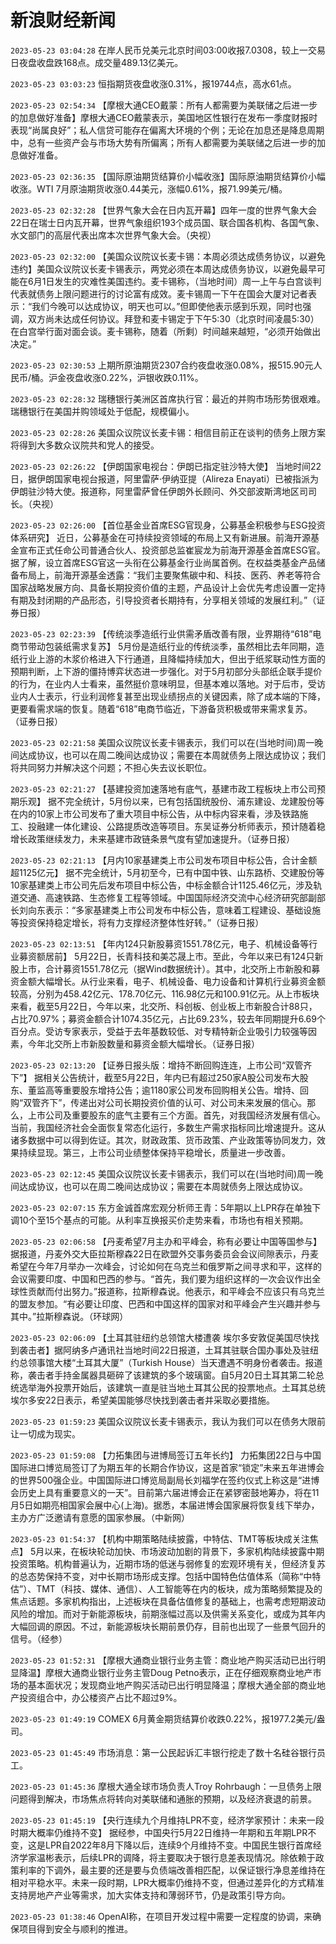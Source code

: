 # 新浪财经新闻
`2023-05-23 03:04:28` 在岸人民币兑美元北京时间03:00收报7.0308，较上一交易日夜盘收盘跌168点。成交量489.13亿美元。

`2023-05-23 03:03:23` 恒指期货夜盘收涨0.31%，报19744点，高水61点。

`2023-05-23 02:54:34` 【摩根大通CEO戴蒙：所有人都需要为美联储之后进一步的加息做好准备】摩根大通CEO戴蒙表示，美国地区性银行在发布一季度财报时表现“尚属良好”；私人信贷可能存在偏离大环境的个例；无论在加息还是降息周期中，总有一些资产会与市场大势有所偏离；所有人都需要为美联储之后进一步的加息做好准备。

`2023-05-23 02:36:35` 【国际原油期货结算价小幅收涨】国际原油期货结算价小幅收涨。WTI 7月原油期货收涨0.44美元，涨幅0.61%，报71.99美元/桶。

`2023-05-23 02:32:28` 【世界气象大会在日内瓦开幕】四年一度的世界气象大会22日在瑞士日内瓦开幕，世界气象组织193个成员国、联合国各机构、各国气象、水文部门的高层代表出席本次世界气象大会。（央视）

`2023-05-23 02:32:00` 【美国众议院议长麦卡锡：本周必须达成债务协议，以避免违约】美国众议院议长麦卡锡表示，两党必须在本周达成债务协议，以避免最早可能在6月1日发生的灾难性美国违约。麦卡锡称，（当地时间）周一上午与白宫谈判代表就债务上限问题进行的讨论富有成效。麦卡锡周一下午在国会大厦对记者表示：“我们今晚可以达成协议，明天也可以。”但即使他表示感到乐观，同时也强调，双方尚未达成任何协议。拜登和麦卡锡定于下午5:30（北京时间凌晨5:30）在白宫举行面对面会谈。麦卡锡称，随着（所剩）时间越来越短，“必须开始做出决定。”

`2023-05-23 02:30:53` 上期所原油期货2307合约夜盘收涨0.08%，报515.90元人民币/桶。沪金夜盘收涨0.22%，沪银收跌0.11%。

`2023-05-23 02:28:32` 瑞穗银行美洲区首席执行官：最近的并购市场形势很艰难。瑞穗银行在美国并购领域处于低配，规模偏小。

`2023-05-23 02:28:26` 美国众议院议长麦卡锡：相信目前正在谈判的债务上限方案将得到大多数众议院共和党人的接受。

`2023-05-23 02:26:22` 【伊朗国家电视台：伊朗已指定驻沙特大使】 当地时间22日，据伊朗国家电视台报道，阿里雷萨·伊纳亚提（Alireza Enayati）已被指派为伊朗驻沙特大使。报道称，阿里雷萨曾任伊朗外长顾问、外交部波斯湾地区司司长。（央视）

`2023-05-23 02:26:00` 【首位基金业首席ESG官现身，公募基金积极参与ESG投资体系研究】 近日，公募基金在可持续投资领域的布局上又有新进展。前海开源基金宣布正式任命公司普通合伙人、投资部总监崔宸龙为前海开源基金首席ESG官。据了解，设立首席ESG官这一头衔在公募基金行业尚属首例。在权益类基金产品储备布局上，前海开源基金透露：“我们主要聚焦碳中和、科技、医药、养老等符合国家战略发展方向、具备长期投资价值的主题，产品设计上会优先考虑设置一定持有期及封闭期的产品形态，引导投资者长期持有，分享相关领域的发展红利。”（证券日报）

`2023-05-23 02:23:39` 【传统淡季造纸行业供需矛盾改善有限，业界期待“618”电商节带动包装纸需求复苏】 5月份是造纸行业的传统淡季，虽然相比去年同期，造纸行业上游的木浆价格进入下行通道，且降幅持续加大，但出于纸浆联动性方面的预期判断，上下游的僵持博弈状态进一步强化。对于5月初部分头部纸企联手提价的行为，在业内人士看来，虽然挺价意味明显，但基本难以落地。对于后市，受访业内人士表示，行业利润修复甚至出现业绩拐点的关键因素，除了成本端的下降，更要看需求端的恢复。随着“618”电商节临近，下游备货积极或带来需求复苏。（证券日报）

`2023-05-23 02:21:58` 美国众议院议长麦卡锡表示，我们可以在(当地时间)周一晚间达成协议，也可以在周二晚间达成协议；需要在本周就债务上限达成协议；我们将共同努力并解决这个问题；不担心失去议长职位。

`2023-05-23 02:21:27` 【基建投资加速落地有底气，基建市政工程板块上市公司预期乐观】 据不完全统计，5月份以来，已有包括国统股份、浦东建设、龙建股份等在内的10家上市公司发布了重大项目中标公告，从中标内容来看，涉及铁路施工、投融建一体化建设、公路提质改造等项目。东吴证券分析师表示，预计随着稳增长政策继续发力，未来基建市政链条景气度有望加速提升。（证券日报）

`2023-05-23 02:21:13` 【月内10家基建类上市公司发布项目中标公告，合计金额超1125亿元】 据不完全统计，5月初至今，已有中国中铁、山东路桥、交建股份等10家基建类上市公司先后发布项目中标公告，中标金额合计1125.46亿元，涉及轨道交通、高速铁路、生态修复工程等领域。中国国际经济交流中心经济研究部副部长刘向东表示：“多家基建类上市公司发布中标公告，意味着工程建设、基础设施等投资保持稳定增长，将有力支撑经济整体性好转。”（证券日报）

`2023-05-23 02:13:51` 【年内124只新股募资1551.78亿元，电子、机械设备等行业募资额居前】 5月22日，长青科技和美芯晟上市。至此，今年以来已有124只新股上市，合计募资1551.78亿元（据Wind数据统计）。其中，北交所上市新股和募资金额大幅增长。从行业来看，电子、机械设备、电力设备和计算机行业募资金额较高，分别为458.42亿元、178.70亿元、116.98亿元和100.91亿元。从上市板块来看，截至5月22日，今年以来，北交所、科创板、创业板上市新股合计88只，占比70.97%；募资金额合计1074.35亿元，占比69.23%，较去年同期提升6.69个百分点。受访专家表示，受益于去年基数较低、对专精特新企业吸引力较强等因素，今年北交所上市新股数量和募资金额大幅增长。（证券日报）

`2023-05-23 02:13:20` 【证券日报头版：增持不断回购连连，上市公司“双管齐下”】 据相关公告统计，截至5月22日，年内已有超过250家A股公司发布大股东、董监高等重要股东增持公告；逾1180家公司发布回购相关公告。增持、回购“双管齐下”，传递出对公司长期投资价值的认可、对公司未来发展的信心。那么，上市公司及重要股东的底气主要有三个方面。首先，对我国经济发展有信心。当前，我国经济社会全面恢复常态化运行，多数生产需求指标同比增速提升。这从诸多数据中可以得到佐证。其次，财政政策、货币政策、产业政策等协同发力，效果持续显现。第三，上市公司业绩整体保持平稳增长，质量进一步改善。

`2023-05-23 02:12:45` 美国众议院议长麦卡锡表示，我们可以在(当地时间)周一晚间达成协议，也可以在周二晚间达成协议；需要在本周就债务上限达成协议。

`2023-05-23 02:07:15` 东方金诚首席宏观分析师王青：5年期以上LPR存在单独下调10个至15个基点的可能。从利率互换报买价走势来看，市场也有相关预期。

`2023-05-23 02:06:58` 【丹麦希望7月主办和平峰会，称有必要让中国等国参与】据报道，丹麦外交大臣拉斯穆森22日在欧盟外交事务委员会会议间隙表示，丹麦希望在今年7月举办一次峰会，讨论如何在乌克兰和俄罗斯之间寻求和平，这样的会议需要印度、中国和巴西的参与。“首先，我们要为组织这样的一次会议作出全球性贡献而付出努力。”报道称，拉斯穆森说。他表示，和平峰会不应该只有乌克兰的盟友参加。“有必要让印度、巴西和中国这样的国家对和平峰会产生兴趣并参与其中。”拉斯穆森说。（环球网）

`2023-05-23 02:06:09` 【土耳其驻纽约总领馆大楼遭袭 埃尔多安敦促美国尽快找到袭击者】据阿纳多卢通讯社当地时间22日报道，土耳其驻联合国办事处及驻纽约总领事馆大楼“土耳其大厦”（Turkish House）当天遭遇不明身份者袭击。报道称，袭击者手持金属器具砸碎了该建筑的多个玻璃窗。自5月20日土耳其第二轮总统选举海外投票开始后，该建筑一直是驻当地土耳其公民的投票地点。土耳其总统埃尔多安22日表示，希望美国能够尽快找到袭击者并采取必要措施。

`2023-05-23 01:59:23` 美国众议院议长麦卡锡表示，我认为我们可以在债务大限前让一切成为现实。

`2023-05-23 01:59:08` 【力拓集团与进博局签订五年长约】 力拓集团22日与中国国际进口博览局签订了为期五年的长期合作协议，这是首家“锁定”未来五年进博会的世界500强企业。中国国际进口博览局副局长刘福学在签约仪式上称这是“进博会历史上具有重要意义的一天”。目前第六届进博会正在紧锣密鼓地筹办，将在11月5日如期亮相国家会展中心(上海)。据悉，本届进博会国家展将恢复线下举办，主办方广泛邀请有意愿的国家参展。（中新网）

`2023-05-23 01:54:37` 【机构中期策略陆续披露，中特估、TMT等板块成关注焦点】 5月以来，在板块轮动加快、市场波动加剧的背景下，多家机构陆续披露中期投资策略。机构普遍认为，近期市场的低迷与弱修复的宏观环境有关，但经济复苏的总态势保持不变，对中长期市场形成支撑。包括中国特色估值体系（简称“中特估”）、TMT（科技、媒体、通信）、人工智能等在内的板块，成为策略频繁提及的焦点话题。多家机构指出，上述板块在具备估值修复的基础上，也需考虑短期波动风险的增加。而对于新能源板块，前期涨幅过高以及供需关系变化，或成为其年内大幅回调的原因。不过，新能源板块长期前景仍存，目前也出现了一些景气回升的信号。（经参）

`2023-05-23 01:52:31` 【摩根大通商业银行业务主管：商业地产购买活动已出行明显降温】摩根大通商业银行业务主管Doug Petno表示，正在仔细观察商业地产市场的基本面状况；发现商业地产购买活动已出行明显降温；摩根大通全部的商业地产投资组合中，办公楼资产占比不超过9%。

`2023-05-23 01:49:19` COMEX 6月黄金期货结算价收跌0.22%，报1977.2美元/盎司。

`2023-05-23 01:45:49` 市场消息：第一公民起诉汇丰银行挖走了数十名硅谷银行员工。

`2023-05-23 01:45:36` 摩根大通全球市场负责人Troy Rohrbaugh：一旦债务上限问题得到解决，市场焦点将转向对美联储和通胀的预期，以及经济衰退的前景。

`2023-05-23 01:45:19` 【央行连续九个月维持LPR不变，经济学家预计：未来一段时期大概率仍维持不变】 据经参，中国央行5月22日维持一年期和五年期LPR不变，这是LPR自2022年8月下降以后，连续9个月维持不变。中国民生银行首席经济学家温彬表示，后续LPR的调降，将主要取决于银行息差表现情况。除依赖于政策利率的下调外，最主要的还是要与负债端改善相匹配，以保证银行净息差维持在相对平稳水平。未来一段时期，LPR大概率仍维持不变，但通过差异化的方式精准支持房地产产业等需求，加大实体支持和薄弱环节，仍是政策引导方向。

`2023-05-23 01:38:46` OpenAI称，在项目开发过程中需要一定程度的协调，来确保项目得到安全与顺利的推进。

